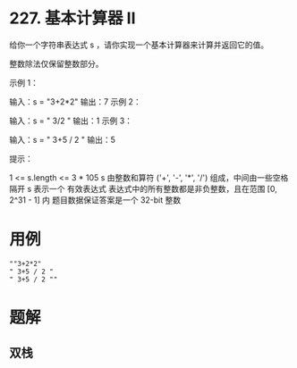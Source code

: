# 227. 基本计算器 II
给你一个字符串表达式 s ，请你实现一个基本计算器来计算并返回它的值。

整数除法仅保留整数部分。

示例 1：

输入：s = "3+2*2"
输出：7
示例 2：

输入：s = " 3/2 "
输出：1
示例 3：

输入：s = " 3+5 / 2 "
输出：5
 
提示：

1 <= s.length <= 3 * 105
s 由整数和算符 ('+', '-', '*', '/') 组成，中间由一些空格隔开
s 表示一个 有效表达式
表达式中的所有整数都是非负整数，且在范围 [0, 2^31 - 1] 内
题目数据保证答案是一个 32-bit 整数

# 用例
```
""3+2*2"
" 3+5 / 2 "
" 3+5 / 2 ""
```

# 题解

## 双栈